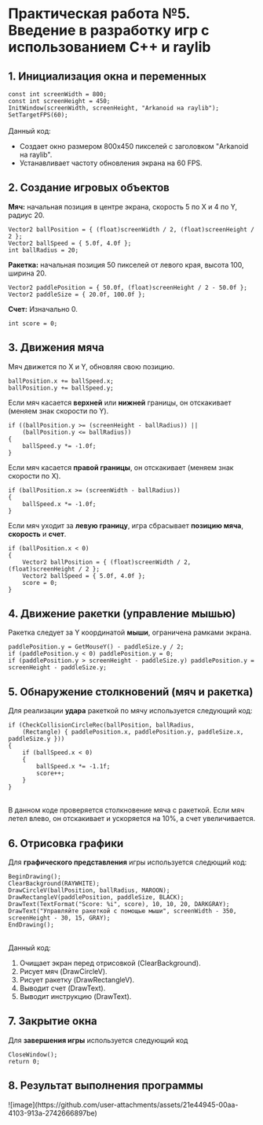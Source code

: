<h1>Практическая работа №5. Введение в разработку игр с использованием C++ и raylib</h1>
<h2>1. Инициализация окна и переменных</h2>
    <code>const int screenWidth = 800;
const int screenHeight = 450;
InitWindow(screenWidth, screenHeight, "Arkanoid на raylib");
SetTargetFPS(60);</code><br><br>
    Данный код:
    <ul>
      <li>Создает окно размером 800x450 пикселей с заголовком "Arkanoid на raylib".</li>
      <li>Устанавливает частоту обновления экрана на 60 FPS.</li>
    </ul>
<h2>2. Создание игровых объектов</h2>
    <p><b>Мяч:</b> начальная позиция в центре экрана, скорость 5 по X и 4 по Y, радиус 20.</p>
    <code>Vector2 ballPosition = { (float)screenWidth / 2, (float)screenHeight / 2 };
Vector2 ballSpeed = { 5.0f, 4.0f };
int ballRadius = 20;</code>
    <p><b>Ракетка:</b> начальная позиция 50 пикселей от левого края, высота 100, ширина 20.</p>
    <code>Vector2 paddlePosition = { 50.0f, (float)screenHeight / 2 - 50.0f };
Vector2 paddleSize = { 20.0f, 100.0f };</code>
    <p><b>Счет:</b> Изначально 0.</p>
    <code>int score = 0;</code>
<h2>3. Движения мяча</h2>
    <p>Мяч движется по X и Y, обновляя свою позицию.</p>
    <code>ballPosition.x += ballSpeed.x;
ballPosition.y += ballSpeed.y;</code>
    <p>Если мяч касается <b>верхней</b> или <b>нижней</b> границы, он отскакивает (меняем знак скорости по Y).</p>
    <code>if ((ballPosition.y >= (screenHeight - ballRadius)) ||
    (ballPosition.y <= ballRadius))
{
    ballSpeed.y *= -1.0f;
}</code>
      <p>Если мяч касается <b>правой границы</b>, он отскакивает (меняем знак скорости по X).</p>
      <code>if (ballPosition.x >= (screenWidth - ballRadius))
{
    ballSpeed.x *= -1.0f;
}
</code>
<p>Если мяч уходит за <b>левую границу</b>, игра сбрасывает <b>позицию мяча</b>, <b>скорость</b> и <b>счет</b>.</p>
<code>if (ballPosition.x < 0)
{
    Vector2 ballPosition = { (float)screenWidth / 2, (float)screenHeight / 2 };
    Vector2 ballSpeed = { 5.0f, 4.0f };
    score = 0;
}
</code>
<h2>4. Движение ракетки (управление мышью)</h2>
<p>Ракетка следует за Y координатой <b>мыши</b>, ограничена рамками экрана.</p>
<code>paddlePosition.y = GetMouseY() - paddleSize.y / 2;
if (paddlePosition.y < 0) paddlePosition.y = 0;
if (paddlePosition.y > screenHeight - paddleSize.y) paddlePosition.y = screenHeight - paddleSize.y;
</code>
<h2>5. Обнаружение столкновений (мяч и ракетка)</h2>
<p>Для реализации <b>удара</b> ракеткой по мячу используется следующий код:</p>
<code>if (CheckCollisionCircleRec(ballPosition, ballRadius,
    (Rectangle) { paddlePosition.x, paddlePosition.y, paddleSize.x, paddleSize.y }))
{
    if (ballSpeed.x < 0)
    {
        ballSpeed.x *= -1.1f;
        score++;
    }
}
</code><br>
<p>В данном коде проверяется столкновение мяча с ракеткой. Если мяч летел влево, он отскакивает и ускоряется на 10%, а счет увеличивается.</p>
<h2>6. Отрисовка графики</h2>
<p>Для <b>графического представления</b> игры используется следющий код:</p>
<code>BeginDrawing();
ClearBackground(RAYWHITE);
DrawCircleV(ballPosition, ballRadius, MAROON);
DrawRectangleV(paddlePosition, paddleSize, BLACK);
DrawText(TextFormat("Score: %i", score), 10, 10, 20, DARKGRAY);
DrawText("Управляйте ракеткой с помощью мыши", screenWidth - 350, screenHeight - 30, 15, GRAY);
EndDrawing();
</code><br>
<p>Данный код:</p>
<ol>
    <li>Очищает экран перед отрисовкой (ClearBackground).</li>
    <li>Рисует мяч (DrawCircleV).</li>
    <li>Рисует ракетку (DrawRectangleV).</li>
    <li>Выводит счет (DrawText).</li>
    <li>Выводит инструкцию (DrawText).</li>
</ol>
<h2>7. Закрытие окна</h2>
<p>Для <b>завершения игры</b> используется следующий код</p>
<code>CloseWindow();
return 0;
</code>
<h2>8. Результат выполнения программы</h2>
![image](https://github.com/user-attachments/assets/21e44945-00aa-4103-913a-2742666897be)

